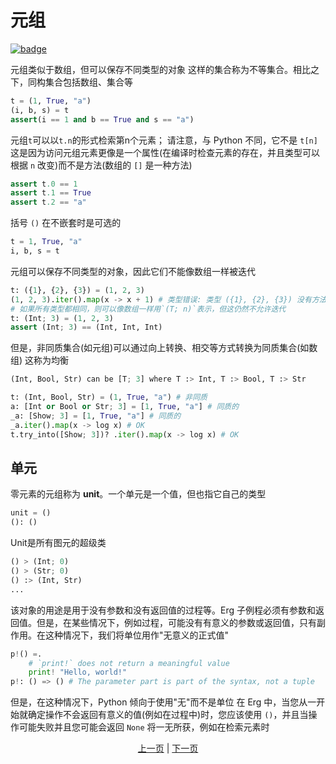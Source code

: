 # 元组

[![badge](https://img.shields.io/endpoint.svg?url=https%3A%2F%2Fgezf7g7pd5.execute-api.ap-northeast-1.amazonaws.com%2Fdefault%2Fsource_up_to_date%3Fowner%3Derg-lang%26repos%3Derg%26ref%3Dmain%26path%3Ddoc/EN/syntax/11_tuple.md%26commit_hash%3D51de3c9d5a9074241f55c043b9951b384836b258)](https://gezf7g7pd5.execute-api.ap-northeast-1.amazonaws.com/default/source_up_to_date?owner=erg-lang&repos=erg&ref=main&path=doc/EN/syntax/11_tuple.md&commit_hash=51de3c9d5a9074241f55c043b9951b384836b258)

元组类似于数组，但可以保存不同类型的对象
这样的集合称为不等集合。相比之下，同构集合包括数组、集合等

```python
t = (1, True, "a")
(i, b, s) = t
assert(i == 1 and b == True and s == "a")
```

元组`t`可以以`t.n`的形式检索第n个元素； 请注意，与 Python 不同，它不是 `t[n]`
这是因为访问元组元素更像是一个属性(在编译时检查元素的存在，并且类型可以根据 `n` 改变)而不是方法(数组的 `[]` 是一种方法)

```python
assert t.0 == 1
assert t.1 == True
assert t.2 == "a"
```

括号 `()` 在不嵌套时是可选的

```python
t = 1, True, "a"
i, b, s = t
```

元组可以保存不同类型的对象，因此它们不能像数组一样被迭代

```python
t: ({1}, {2}, {3}) = (1, 2, 3)
(1, 2, 3).iter().map(x -> x + 1) # 类型错误: 类型 ({1}, {2}, {3}) 没有方法 `.iter()`
# 如果所有类型都相同，则可以像数组一样用`(T; n)`表示，但这仍然不允许迭代
t: (Int; 3) = (1, 2, 3)
assert (Int; 3) == (Int, Int, Int)
```

但是，非同质集合(如元组)可以通过向上转换、相交等方式转换为同质集合(如数组)
这称为均衡

```python
(Int, Bool, Str) can be [T; 3] where T :> Int, T :> Bool, T :> Str
```

```python
t: (Int, Bool, Str) = (1, True, "a") # 非同质
a: [Int or Bool or Str; 3] = [1, True, "a"] # 同质的
_a: [Show; 3] = [1, True, "a"] # 同质的
_a.iter().map(x -> log x) # OK
t.try_into([Show; 3])? .iter().map(x -> log x) # OK
```

## 单元

零元素的元组称为 __unit__。一个单元是一个值，但也指它自己的类型

```python
unit = ()
(): ()
```

Unit是所有图元的超级类

```python
() > (Int; 0)
() > (Str; 0)
() :> (Int, Str)
...
```

该对象的用途是用于没有参数和没有返回值的过程等。Erg 子例程必须有参数和返回值。但是，在某些情况下，例如过程，可能没有有意义的参数或返回值，只有副作用。在这种情况下，我们将单位用作"无意义的正式值"

```python
p!() =.
    # `print!` does not return a meaningful value
    print! "Hello, world!"
p!: () => () # The parameter part is part of the syntax, not a tuple
```

但是，在这种情况下，Python 倾向于使用"无"而不是单位
在 Erg 中，当您从一开始就确定操作不会返回有意义的值(例如在过程中)时，您应该使用 `()`，并且当操作可能失败并且您可能会返回 `None` 将一无所获，例如在检索元素时

<p align='center'>
    <a href='./10_array.md'>上一页</a> | <a href='./12_dict.md'>下一页</a>
</p>
